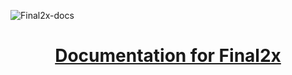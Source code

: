 ![Final2x-docs](https://socialify.git.ci/Tohrusky/Final2x-docs/image?description=1&forks=1&issues=1&language=1&logo=https%3A%2F%2Fraw.githubusercontent.com%2FTohrusky%2FTohrusky%2Fdf9be18ff0707a362e216572b0cdb001f97c476b%2Ficon%2Ffinal2x-1280.svg&name=1&pattern=Circuit%20Board&pulls=1&stargazers=1&theme=Auto)

<h1 align="center"> <a href="https://final2x.tohru.top" target="_blank"> Documentation for Final2x </a> </h1>
